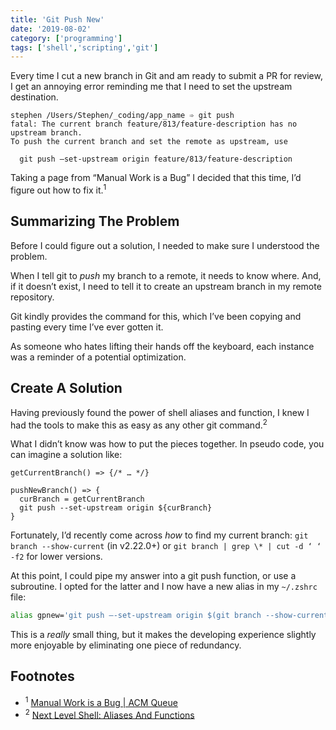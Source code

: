 ```yaml
---
title: 'Git Push New'
date: '2019-08-02'
category: ['programming']
tags: ['shell','scripting','git']
---
```

Every time I cut a new branch in Git and am ready to submit a PR for review, I get an annoying error reminding me that I need to set the upstream destination.
```
stephen /Users/Stephen/_coding/app_name ➾ git push
fatal: The current branch feature/813/feature-description has no upstream branch.
To push the current branch and set the remote as upstream, use

  git push —set-upstream origin feature/813/feature-description
```

Taking a page from “Manual Work is a Bug” I decided that this time, I’d figure out how to fix it.<sup>1</sup>

## Summarizing The Problem
Before I could figure out a solution, I needed to make sure I understood the problem.

When I tell git to _push_ my branch to a remote, it needs to know where. And, if it doesn’t exist, I need to tell it to create an upstream branch in my remote repository.

Git kindly provides the command for this, which I’ve been copying and pasting every time I’ve ever gotten it.

As someone who hates lifting their hands off the keyboard, each instance was a reminder of a potential optimization.

## Create A Solution
Having previously found the power of shell aliases and function, I knew I had the tools to make this as easy as any other git command.<sup>2</sup>

What I didn’t know was how to put the pieces together. In pseudo code, you can imagine a solution like:

```
getCurrentBranch() => {/* … */}

pushNewBranch() => {
  curBranch = getCurrentBranch
  git push --set-upstream origin ${curBranch}
}
```

Fortunately, I’d recently come across _how_ to find my current branch: `git branch --show-current` (in v2.22.0+) or `git branch | grep \* | cut -d ‘ ‘ -f2` for lower versions.

At this point, I could pipe my answer into a git push function, or use a subroutine. I opted for the latter and I now have a new alias in my `~/.zshrc` file:
```sh
alias gpnew='git push —-set-upstream origin $(git branch --show-current)’
```

This is a _really_ small thing, but it makes the developing experience slightly more enjoyable by eliminating one piece of redundancy.

## Footnotes
* <sup>1</sup> [Manual Work is a Bug | ACM Queue](https://queue.acm.org/detail.cfm?id=3197520)
* <sup>2</sup> [Next Level Shell: Aliases And Functions](https://www.stephencharlesweiss.com/2019-02-13/next-level-shell-aliases-and-functions/)
